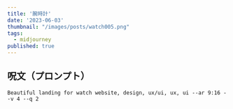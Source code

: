 ```yaml
---
title: '腕時計'
date: '2023-06-03'
thumbnail: "/images/posts/watch005.png"
tags:
  - midjourney
published: true
---
```


## 呪文（プロンプト）
```
Beautiful landing for watch website, design, ux/ui, ux, ui --ar 9:16 --v 4 --q 2
```